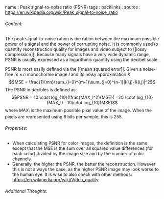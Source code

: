 name : Peak signal-to-noise ratio (PSNR)
tags : 
backlinks : 
source : https://en.wikipedia.org/wiki/Peak_signal-to-noise_ratio

###### Content:
The peak signal-to-noise ration is the ration between the maximum possible power of a signal and the power of corrupting noise. It is commonly used to quantify reconstruction quality for images and video subject to [[lossy compression]]. Because many signals have a very wide dynamic range, PSNR is usually expressed as a logarithmic quantity using the decibel scale.

PSNR is most easily defined via the [[mean squared error]]. Given a noise-free $m\times n$ monochorme image $I$ and its noisy approximation $K$:
$$MSE = \frac{1}{mn}\sum_{i=0}^{m-1}\sum_{j=0}^{n-1}|I(i,j)-K(i,j)|^2$$
The PSNR in decibles is defined as:
$$PSNR = 10 \cdot log_{10}(\frac{MAX_I^2}{MSE})
=20 \cdot log_{10}(MAX_I) - 10\cdot log_{10}(MSE)$$
where $MAX_I$ is the maximum possible pixel value of the image. When the pixels are represented using 8 bits per sample, this is 255.

###### Properties:
- When calculating PSNR for color images, the definition is the same except that the MSE is the sum over all squared value differences (for each color) divided by the image size and by the number of color channels.
- Generally, the higher the PSNR, the better the reconstruction. However this is not always the case, as the higher PSNR image may look worse to the human eye. It is wise to also check with other methods: https://en.wikipedia.org/wiki/Video_quality

###### Additional Thoughts:
